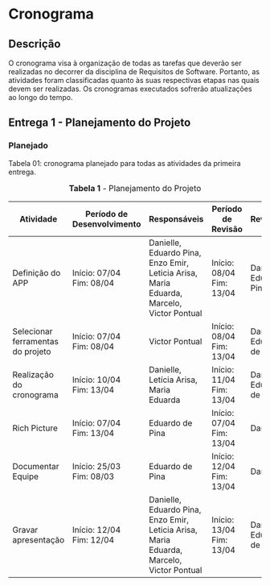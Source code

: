 # Cronograma
## Descrição 

O cronograma visa à organização de todas as tarefas que deverão ser realizadas no decorrer da disciplina de Requisitos de Software. Portanto, as atividades foram classificadas quanto às suas respectivas etapas nas quais devem ser realizadas. Os cronogramas executados sofrerão atualizações ao longo do tempo.

## Entrega 1 - Planejamento do Projeto

### Planejado

Tabela 01: cronograma planejado para todas as atividades da primeira entrega.

<font size="3"><p style="text-align: center"><b>Tabela 1</b> - Planejamento do Projeto</p></font>

| **Atividade**              | **Período de Desenvolvimento** | **Responsáveis**                                                                 | **Período de Revisão**      | **Revisores**                 |
|---------------------------|-------------------------------|----------------------------------------------------------------------------------|-----------------------------|-------------------------------|
| Definição do APP          | Início: 07/04 <br> Fim: 08/04 | Danielle, Eduardo Pina, Enzo Emir, Leticia Arisa, Maria Eduarda, Marcelo, Victor Pontual | Início: 08/04 <br> Fim: 13/04 | Danielle, Eduardo Pina        |
| Selecionar ferramentas do projeto | Início: 07/04 <br> Fim: 08/04 | Victor Pontual                                                                   | Início: 08/04 <br> Fim: 13/04 | Danielle, Eduardo de Pina     |
| Realização do cronograma  | Início: 10/04 <br> Fim: 13/04 | Danielle, Letícia Arisa, Maria Eduarda                                           | Início: 11/04 <br> Fim: 13/04 | Danielle, Eduardo de Pina     |
| Rich Picture              | Início: 07/04 <br> Fim: 13/04 | Eduardo de Pina                                                                  | Início: 07/04 <br> Fim: 13/04 | Danielle                      |
| Documentar Equipe         | Início: 25/03 <br> Fim: 08/03 | Eduardo de Pina                                                                  | Início: 12/04 <br> Fim: 13/04 | Danielle                      |
| Gravar apresentação       | Início: 12/04 <br> Fim: 12/04 | Danielle, Eduardo Pina, Enzo Emir, Leticia Arisa, Maria Eduarda, Marcelo, Victor Pontual | Início: 13/04 <br> Fim: 13/04 | Danielle, Eduardo de Pina     |


